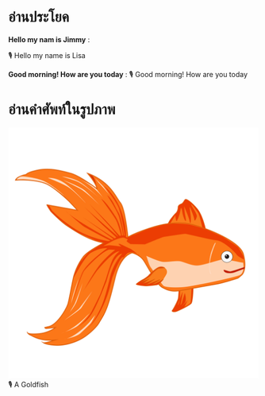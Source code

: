 

# อ่านประโยค

**Hello my nam is Jimmy** :

🎙️ Hello my name is Lisa

**Good morning! How are you today** :
🎙️ Good morning! How are you today


# อ่านคำศัพท์ในรูปภาพ

![icon](/media/img/animal/goldfish.svg)
🎙️ A Goldfish
